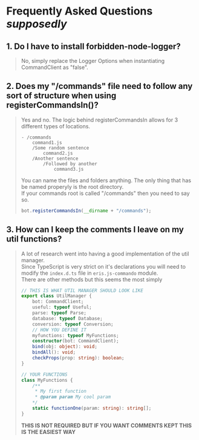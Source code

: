 # Frequently Asked Questions *supposedly*

## 1. **Do I have to install forbidden-node-logger?**
> No, simply replace the Logger Options when instantiating CommandClient as "false".

## 2. **Does my "/commands" file need to follow any sort of structure when using registerCommandsIn()?**
> Yes and no. The logic behind registerCommandsIn allows for 3 different types of locations.
> ```
> - /commands
>     command1.js
>     /Some random sentence
>         command2.js
>     /Another sentence
>         /Followed by another
>             command3.js
> ```
> You can name the files and folders anything. The only thing that has be named properyly is the root directory.\
> If your commands root is called "/commands" then you need to say so.
> ```js
> bot.registerCommandsIn(__dirname + "/commands");
> ```

## 3. **How can I keep the comments I leave on my util functions?**
> A lot of research went into having a good implementation of the util manager.\
> Since TypeScript is very strict on it's declarations you will need to modify the `index.d.ts` file in `eris.js-commando` module.\
> There are other methods but this seems the most simply
> ```ts
> // THIS IS WHAT UTIL MANAGER SHOULD LOOK LIKE
> export class UtilManager {
>     bot: CommandClient;
>     useful: typeof Useful;
>     parse: typeof Parse;
>     database: typeof Database;
>     conversion: typeof Conversion;
>     // HOW YOU DEFINE IT
>     myfunctions: typeof MyFunctions;
>     constructor(bot: CommandClient);
>     bind(obj: object): void;
>     bindAll(): void;
>     checkProps(prop: string): boolean;
> }
> 
> // YOUR FUNCTIONS
> class MyFunctions {
>     /**
>      * My first function
>      * @param param My cool param
>     */ 
>     static functionOne(param: string): string[];
> }
> ```
> **THIS IS NOT REQUIRED BUT IF YOU WANT COMMENTS KEPT THIS IS THE EASIEST WAY**